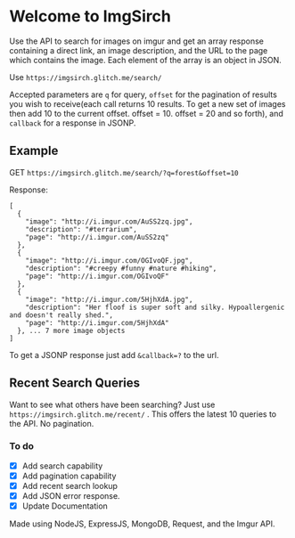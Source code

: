 Welcome to ImgSirch
=========================

Use the API to search for images on imgur and get an array response containing a direct link, an image description, and the URL to the page which contains the image. Each element of the array is an object in JSON.  

Use `https://imgsirch.glitch.me/search/` 

Accepted parameters are `q` for query, `offset` for the pagination of results you wish to receive(each call returns 10 results. To get a new set of images then add 10 to the current offset. offset = 10. offset = 20 and so forth), and `callback` for a response in JSONP. 

## Example

GET `https://imgsirch.glitch.me/search/?q=forest&offset=10`

Response:
```
[
  {
    "image": "http://i.imgur.com/AuSS2zq.jpg",
    "description": "#terrarium",
    "page": "http://i.imgur.com/AuSS2zq"
  },
  {
    "image": "http://i.imgur.com/OGIvoQF.jpg",
    "description": "#creepy #funny #nature #hiking",
    "page": "http://i.imgur.com/OGIvoQF"
  },
  {
    "image": "http://i.imgur.com/5HjhXdA.jpg",
    "description": "Her floof is super soft and silky. Hypoallergenic and doesn't really shed.",
    "page": "http://i.imgur.com/5HjhXdA"
  }, ... 7 more image objects
]
```

To get a JSONP response just add `&callback=?` to the url.

## Recent Search Queries

Want to see what others have been searching? Just use `https://imgsirch.glitch.me/recent/` . This offers the latest 10 queries to the API. No pagination.  

### To do
- [x] Add search capability
- [x] Add pagination capability
- [x] Add recent search lookup
- [x] Add JSON error response. 
- [x] Update Documentation

Made using NodeJS, ExpressJS, MongoDB, Request, and the Imgur API. 